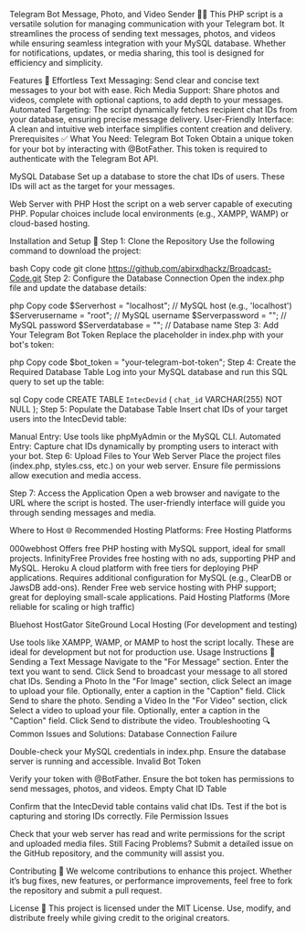 Telegram Bot Message, Photo, and Video Sender 📢🤖
This PHP script is a versatile solution for managing communication with your Telegram bot. It streamlines the process of sending text messages, photos, and videos while ensuring seamless integration with your MySQL database. Whether for notifications, updates, or media sharing, this tool is designed for efficiency and simplicity.

Features 🌟
Effortless Text Messaging: Send clear and concise text messages to your bot with ease.
Rich Media Support: Share photos and videos, complete with optional captions, to add depth to your messages.
Automated Targeting: The script dynamically fetches recipient chat IDs from your database, ensuring precise message delivery.
User-Friendly Interface: A clean and intuitive web interface simplifies content creation and delivery.
Prerequisites ✅
What You Need:
Telegram Bot Token
Obtain a unique token for your bot by interacting with @BotFather. This token is required to authenticate with the Telegram Bot API.

MySQL Database
Set up a database to store the chat IDs of users. These IDs will act as the target for your messages.

Web Server with PHP
Host the script on a web server capable of executing PHP. Popular choices include local environments (e.g., XAMPP, WAMP) or cloud-based hosting.

Installation and Setup 🚀
Step 1: Clone the Repository
Use the following command to download the project:

bash
Copy code
git clone https://github.com/abirxdhackz/Broadcast-Code.git
Step 2: Configure the Database Connection
Open the index.php file and update the database details:

php
Copy code
$Serverhost = "localhost"; // MySQL host (e.g., 'localhost')
$Serverusername = "root";  // MySQL username
$Serverpassword = "";      // MySQL password
$Serverdatabase = "";      // Database name
Step 3: Add Your Telegram Bot Token
Replace the placeholder in index.php with your bot's token:

php
Copy code
$bot_token = "your-telegram-bot-token";
Step 4: Create the Required Database Table
Log into your MySQL database and run this SQL query to set up the table:

sql
Copy code
CREATE TABLE `IntecDevid` (
  `chat_id` VARCHAR(255) NOT NULL
);
Step 5: Populate the Database Table
Insert chat IDs of your target users into the IntecDevid table:

Manual Entry: Use tools like phpMyAdmin or the MySQL CLI.
Automated Entry: Capture chat IDs dynamically by prompting users to interact with your bot.
Step 6: Upload Files to Your Web Server
Place the project files (index.php, styles.css, etc.) on your web server. Ensure file permissions allow execution and media access.

Step 7: Access the Application
Open a web browser and navigate to the URL where the script is hosted. The user-friendly interface will guide you through sending messages and media.

Where to Host 🌐
Recommended Hosting Platforms:
Free Hosting Platforms

000webhost
Offers free PHP hosting with MySQL support, ideal for small projects.
InfinityFree
Provides free hosting with no ads, supporting PHP and MySQL.
Heroku
A cloud platform with free tiers for deploying PHP applications. Requires additional configuration for MySQL (e.g., ClearDB or JawsDB add-ons).
Render
Free web service hosting with PHP support; great for deploying small-scale applications.
Paid Hosting Platforms (More reliable for scaling or high traffic)

Bluehost
HostGator
SiteGround
Local Hosting (For development and testing)

Use tools like XAMPP, WAMP, or MAMP to host the script locally. These are ideal for development but not for production use.
Usage Instructions 🤳
Sending a Text Message
Navigate to the "For Message" section.
Enter the text you want to send.
Click Send to broadcast your message to all stored chat IDs.
Sending a Photo
In the "For Image" section, click Select an image to upload your file.
Optionally, enter a caption in the "Caption" field.
Click Send to share the photo.
Sending a Video
In the "For Video" section, click Select a video to upload your file.
Optionally, enter a caption in the "Caption" field.
Click Send to distribute the video.
Troubleshooting 🔍
Common Issues and Solutions:
Database Connection Failure

Double-check your MySQL credentials in index.php.
Ensure the database server is running and accessible.
Invalid Bot Token

Verify your token with @BotFather.
Ensure the bot token has permissions to send messages, photos, and videos.
Empty Chat ID Table

Confirm that the IntecDevid table contains valid chat IDs.
Test if the bot is capturing and storing IDs correctly.
File Permission Issues

Check that your web server has read and write permissions for the script and uploaded media files.
Still Facing Problems?
Submit a detailed issue on the GitHub repository, and the community will assist you.

Contributing 🤝
We welcome contributions to enhance this project. Whether it’s bug fixes, new features, or performance improvements, feel free to fork the repository and submit a pull request.

License 📄
This project is licensed under the MIT License. Use, modify, and distribute freely while giving credit to the original creators.

